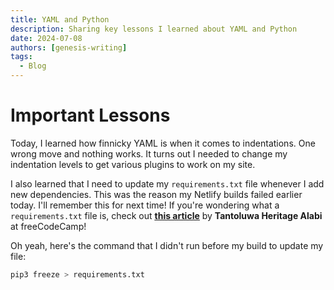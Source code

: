 ```yaml
---
title: YAML and Python
description: Sharing key lessons I learned about YAML and Python
date: 2024-07-08
authors: [genesis-writing]
tags:
  - Blog
---
```


# Important Lessons

Today, I learned how finnicky YAML is when it comes to indentations. One wrong move and nothing works. It turns out I needed to change my indentation levels to get various plugins to work on my site.

<!-- more -->

I also learned that I need to update my `requirements.txt` file whenever I add new dependencies. This was the reason my Netlify builds failed earlier today. I'll remember this for next time! If you're wondering what a `requirements.txt` file is, check out <u>[**this article**](https://www.freecodecamp.org/news/python-requirementstxt-explained/)</u> by **Tantoluwa Heritage Alabi** at freeCodeCamp!

Oh yeah, here's the command that I didn't run before my build to update my file:

```bash
pip3 freeze > requirements.txt
```